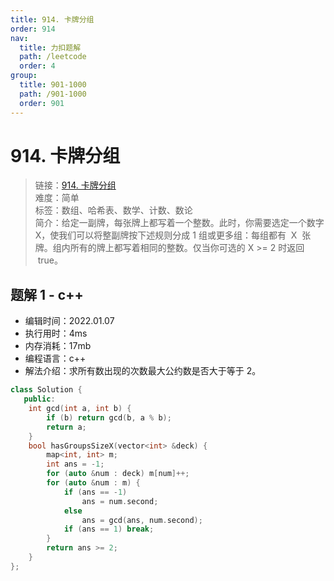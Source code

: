 ```yaml
---
title: 914. 卡牌分组
order: 914
nav:
  title: 力扣题解
  path: /leetcode
  order: 4
group:
  title: 901-1000
  path: /901-1000
  order: 901
---
```


# 914. 卡牌分组

> 链接：[914. 卡牌分组](https://leetcode-cn.com/problems/x-of-a-kind-in-a-deck-of-cards/)  
> 难度：简单  
> 标签：数组、哈希表、数学、计数、数论  
> 简介：给定一副牌，每张牌上都写着一个整数。此时，你需要选定一个数字 X，使我们可以将整副牌按下述规则分成 1 组或更多组：每组都有  X  张牌。组内所有的牌上都写着相同的整数。仅当你可选的 X >= 2 时返回  true。

## 题解 1 - c++

- 编辑时间：2022.01.07
- 执行用时：4ms
- 内存消耗：17mb
- 编程语言：c++
- 解法介绍：求所有数出现的次数最大公约数是否大于等于 2。

```cpp
class Solution {
   public:
    int gcd(int a, int b) {
        if (b) return gcd(b, a % b);
        return a;
    }
    bool hasGroupsSizeX(vector<int> &deck) {
        map<int, int> m;
        int ans = -1;
        for (auto &num : deck) m[num]++;
        for (auto &num : m) {
            if (ans == -1)
                ans = num.second;
            else
                ans = gcd(ans, num.second);
            if (ans == 1) break;
        }
        return ans >= 2;
    }
};
```

